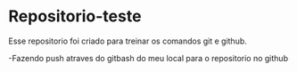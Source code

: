 # Repositorio-teste
Esse repositorio foi criado para treinar os comandos git e github.

-Fazendo push atraves do gitbash do meu local para o repositorio no github
